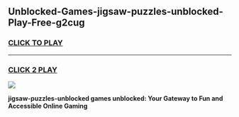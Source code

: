 
## Unblocked-Games-jigsaw-puzzles-unblocked-Play-Free-g2cug
<h3>
<a href="https://premium76.site?title=jigsaw-puzzles-unblocked&ref=18A1">CLICK TO PLAY</a></h3>
<hr>

<h3>
<a href="https://premium76.site?title=jigsaw-puzzles-unblocked&ref=18A1">CLICK 2 PLAY</a>
  
</h3>

<a href="https://premium76.site?title=jigsaw-puzzles-unblocked&ref=18A1"><img src="https://clearcache.store/games.png"></a>


**jigsaw-puzzles-unblocked games unblocked: Your Gateway to Fun and Accessible Online Gaming**
